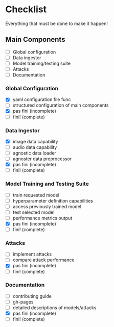 # Checklist
Everything that must be done to make it happen!

## Main Components
- [ ] Global configuration
- [ ] Data ingestor
- [ ] Model training/testing suite
- [ ] Attacks
- [ ] Documentation

### Global Configuration
- [x] yaml configuration file func
- [ ] structured configuration of main components
- [x] pas fini (incomplete) 
- [ ] fini! (complete)

### Data Ingestor
- [x] image data capability 
- [ ] audio data capability
- [ ] agnostic data loader
- [ ] agnoster data preprocessor
- [x] pas fini (incomplete) 
- [ ] fini! (complete)

### Model Training and Testing Suite
- [ ] train requested model
- [ ] hyperparameter definition capabilities
- [ ] access previously trained model
- [ ] test selected model
- [ ] performance metrics output
- [x] pas fini (incomplete) 
- [ ] fini! (complete)

### Attacks
- [ ] implement attacks
- [ ] compare attack performance
- [x] pas fini (incomplete) 
- [ ] fini! (complete)

### Documentation
- [ ] contributing guide
- [ ] gh-pages
- [ ] detailed descriptions of models/attacks
- [x] pas fini (incomplete)
- [ ] fini! (complete)
